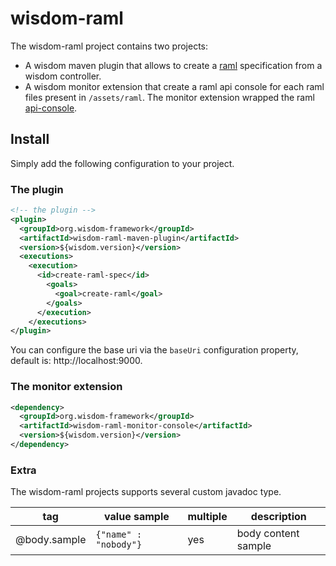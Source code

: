 # wisdom-raml 

The wisdom-raml project contains two projects: 
- A wisdom maven plugin that allows to create a [raml](http://raml.org/) specification from a wisdom controller. 
- A wisdom monitor extension that create a raml api console for each raml files present in `/assets/raml`. The monitor extension wrapped the raml [api-console](https://github.com/mulesoft/api-console).

## Install 

Simply add the following configuration to your project.

### The plugin

```xml
<!-- the plugin -->
<plugin>
  <groupId>org.wisdom-framework</groupId>
  <artifactId>wisdom-raml-maven-plugin</artifactId>
  <version>${wisdom.version}</version>
  <executions>
    <execution>
      <id>create-raml-spec</id>
        <goals>
          <goal>create-raml</goal>
        </goals>
      </execution>
    </executions>
</plugin>
```

You can configure the base uri via the `baseUri` configuration property, default is: http://localhost:9000.

### The monitor extension
```xml
<dependency>
  <groupId>org.wisdom-framework</groupId>
  <artifactId>wisdom-raml-monitor-console</artifactId>
  <version>${wisdom.version}</version>
</dependency>
```

### Extra 

The wisdom-raml projects supports several custom javadoc type. 

tag | value sample | multiple | description
----|--------------|----------|-------------
@body.sample | `{"name" : "nobody"} ` | yes | body content sample 
